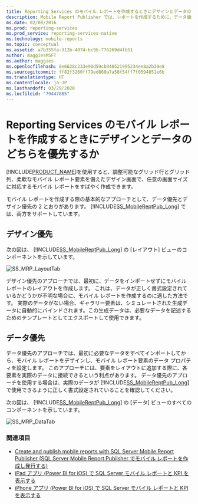 ```yaml
---
title: Reporting Services のモバイル レポートを作成するときにデザインとデータのどちらを優先するか | Microsoft Docs
description: Mobile Report Publisher では、レポートを作成するために、データ優先のアプローチとデザイン優先のアプローチをサポートしています。 最初にすべてのデータをインポートするか、デザインを作成してから、データをインポートします。
ms.date: 02/08/2016
ms.prod: reporting-services
ms.prod_service: reporting-services-native
ms.technology: mobile-reports
ms.topic: conceptual
ms.assetid: a7b355fa-312b-4074-bc9b-776269d4fb51
author: maggiesMSFT
ms.author: maggies
ms.openlocfilehash: 8e6628c233e90d59cb940521995234ee8a2b30e8
ms.sourcegitcommit: ff82f3260ff79ed860a7a58f54ff7f0594851e6b
ms.translationtype: HT
ms.contentlocale: ja-JP
ms.lasthandoff: 03/29/2020
ms.locfileid: "79447885"
---
```

# <a name="design-first-or-data-first-when-creating-in-reporting-services-mobile-reports"></a>Reporting Services のモバイル レポートを作成するときにデザインとデータのどちらを優先するか
  
[!INCLUDE[PRODUCT_NAME](../../includes/ss-mobilereptpub-long.md)]を使用すると、調整可能なグリッド行とグリッド列、柔軟なモバイル レポート要素を備えたデザイン画面で、任意の画面サイズに対応するモバイル レポートをすばやく作成できます。   
  
モバイル レポートを作成する際の基本的なアプローチとして、データ優先とデザイン優先の 2 とおりがあります。 [!INCLUDE[SS_MobileReptPub_Long](../../includes/ss-mobilereptpub-short.md)] では、両方をサポートしています。   
  
## <a name="design-first"></a>デザイン優先  
  
次の図は、 [!INCLUDE[SS_MobileReptPub_Long](../../includes/ss-mobilereptpub-short.md)] の [レイアウト] ビューのコンポーネントを示しています。   
  
![SS_MRP_LayoutTab](../../reporting-services/mobile-reports/media/ss-mrp-layouttab.png)  
  
デザイン優先のアプローチでは、最初に、データをインポートせずにモバイル レポートのレイアウトを作成します。 これは、データが正しく書式設定されているかどうかが不明な場合に、モバイル レポートを作成するのに適した方法です。 実際のデータがない場合、ギャラリー要素は、シミュレートされた生成データに自動的にバインドされます。この生成データは、必要なデータを記述するためのテンプレートとしてエクスポートして使用できます。  
  
## <a name="data-first"></a>データ優先  
データ優先のアプローチでは、最初に必要なデータをすべてインポートしてから、モバイル レポートをデザインし、モバイル レポート要素のデータ プロパティを設定します。 このアプローチには、要素をレイアウトに追加する際に、各要素を実際のデータに接続できるという利点があります。 データ優先のアプローチを使用する場合は、実際のデータが [!INCLUDE[SS_MobileReptPub_Long](../../includes/ss-mobilereptpub-short.md)]で使用できるように正しく書式設定されていることを確認してください。   
  
 次の図は、 [!INCLUDE[SS_MobileReptPub_Long](../../includes/ss-mobilereptpub-short.md)] の [データ] ビューのすべてのコンポーネントを示しています。  
  
![SS_MRP_DataTab](../../reporting-services/mobile-reports/media/ss-mrp-datatab.png)  
  
### <a name="see-also"></a>関連項目  
- [Create and publish mobile reports with SQL Server Mobile Report Publisher (SQL Server Mobile Report Publisher でモバイル レポートを作成し発行する)](../../reporting-services/mobile-reports/create-mobile-reports-with-sql-server-mobile-report-publisher.md)  
-  [iPad アプリ (Power BI for iOS) で SQL Server モバイル レポートと KPI を表示する](https://pbiwebprod-docs.azurewebsites.net/documentation/powerbi-mobile-ipad-kpis-mobile-reports)  
-  [iPhone アプリ (Power BI for iOS) で SQL Server モバイル レポートと KPI を表示する](https://pbiwebprod-docs.azurewebsites.net/documentation/powerbi-mobile-iphone-kpis-mobile-reports)  
  
  
  
  

